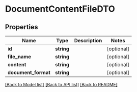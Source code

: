 # DocumentContentFileDTO

## Properties
Name | Type | Description | Notes
------------ | ------------- | ------------- | -------------
**id** | **string** |  | [optional] 
**file_name** | **string** |  | [optional] 
**content** | **string** |  | [optional] 
**document_format** | **string** |  | [optional] 

[[Back to Model list]](../README.md#documentation-for-models) [[Back to API list]](../README.md#documentation-for-api-endpoints) [[Back to README]](../README.md)


